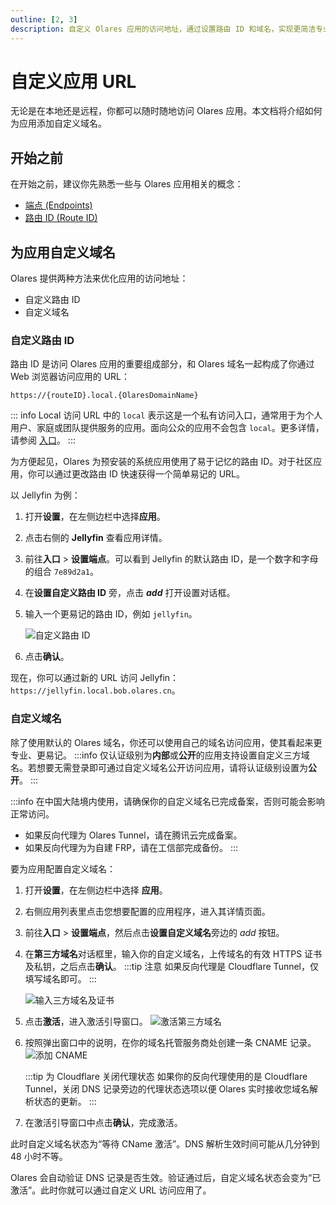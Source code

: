 ```yaml
---
outline: [2, 3]
description: 自定义 Olares 应用的访问地址，通过设置路由 ID 和域名，实现更简洁专业的应用访问方式。
---
```


# 自定义应用 URL
无论是在本地还是远程，你都可以随时随地访问 Olares 应用。本文档将介绍如何为应用添加自定义域名。

## 开始之前
在开始之前，建议你先熟悉一些与 Olares 应用相关的概念：

- [端点 (Endpoints)](../../concepts/network.md#端点)
- [路由 ID (Route ID)](../../concepts/network.md#路由-id)

## 为应用自定义域名

Olares 提供两种方法来优化应用的访问地址：
* 自定义路由 ID
* 自定义域名

### 自定义路由 ID
路由 ID 是访问 Olares 应用的重要组成部分，和 Olares 域名一起构成了你通过 Web 浏览器访问应用的 URL：

`https://{routeID}.local.{OlaresDomainName}`

::: info Local 访问
URL 中的 `local` 表示这是一个私有访问入口，通常用于为个人用户、家庭或团队提供服务的应用。面向公众的应用不会包含 `local`。更多详情，请参阅 [入口](../../concepts/network.md#入口)。
:::

为方便起见，Olares 为预安装的系统应用使用了易于记忆的路由 ID。对于社区应用，你可以通过更改路由 ID 快速获得一个简单易记的 URL。

以 Jellyfin 为例：

1. 打开**设置**，在左侧边栏中选择**应用**。
2. 点击右侧的 **Jellyfin** 查看应用详情。
3. 前往**入口** > **设置端点**。可以看到 Jellyfin 的默认路由 ID，是一个数字和字母的组合 `7e89d2a1`。
4. 在**设置自定义路由 ID** 旁，点击 **<i class="material-symbols-outlined">add</i>** 打开设置对话框。
5. 输入一个更易记的路由 ID，例如 `jellyfin`。

   ![自定义路由 ID](/images/zh/manual/tasks/custom-route-id.png#bordered)
6. 点击**确认**。

现在，你可以通过新的 URL 访问 Jellyfin：`https://jellyfin.local.bob.olares.cn`。

### 自定义域名

除了使用默认的 Olares 域名，你还可以使用自己的域名访问应用，使其看起来更专业、更易记。
:::info
仅认证级别为**内部**或**公开**的应用支持设置自定义三方域名。若想要无需登录即可通过自定义域名公开访问应用，请将认证级别设置为**公开**。
:::

:::info
在中国大陆境内使用，请确保你的自定义域名已完成备案，否则可能会影响正常访问。
- 如果反向代理为 Olares Tunnel，请在腾讯云完成备案。
- 如果反向代理为为自建 FRP，请在工信部完成备份。
:::

要为应用配置自定义域名：

1. 打开**设置**，在左侧边栏中选择 **应用**。
2. 右侧应用列表里点击您想要配置的应用程序，进入其详情页面。
3. 前往**入口** > **设置端点**，然后点击**设置自定义域名**旁边的 <i class="material-symbols-outlined">add</i> 按钮。
4. 在**第三方域名**对话框里，输入你的自定义域名，上传域名的有效 HTTPS 证书及私钥，之后点击**确认**。
   :::tip 注意
   如果反向代理是 Cloudflare Tunnel，仅填写域名即可。
   :::

   ![输入三方域名及证书](/images/zh/manual/olares/enter-custom-domain.jpeg#bordered)

5. 点击**激活**，进入激活引导窗口。
   ![激活第三方域名](/images/zh/manual/olares/activate-custom-domain.jpeg#bordered)

6. 按照弹出窗口中的说明，在你的域名托管服务商处创建一条 CNAME 记录。
   ![添加 CNAME](/images/zh/manual/olares/add-cname.png#bordered)

   :::tip 为 Cloudflare 关闭代理状态
   如果你的反向代理使用的是 Cloudflare Tunnel，关闭 DNS 记录旁边的代理状态选项以便 Olares 实时接收您域名解析状态的更新。
   :::

7. 在激活引导窗口中点击**确认**，完成激活。

此时自定义域名状态为“等待 CName 激活”。DNS 解析生效时间可能从几分钟到 48 小时不等。
   
Olares 会自动验证 DNS 记录是否生效。验证通过后，自定义域名状态会变为“已激活”。此时你就可以通过自定义 URL 访问应用了。
